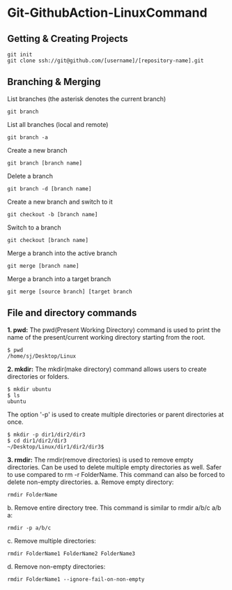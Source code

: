 # Git-GithubAction-LinuxCommand

## Getting & Creating Projects

    git init
    git clone ssh://git@github.com/[username]/[repository-name].git
    
## Branching & Merging
List branches (the asterisk denotes the current branch)
	
	git branch   
List all branches (local and remote)    

    git branch -a
Create a new branch    

	git branch [branch name]
Delete a branch

    git branch -d [branch name]
 Create a new branch and switch to it
 
    git checkout -b [branch name]
Switch to a branch

	git checkout [branch name]
Merge a branch into the active branch

	git merge [branch name]
Merge a branch into a target branch

	git merge [source branch] [target branch
	
## File and directory commands

**1. pwd:** The pwd(Present Working Directory) command is used to print the name of the present/current working directory starting from the root.
	
	$ pwd
	/home/sj/Desktop/Linux

**2. mkdir:** The mkdir(make directory) command allows users to create directories or folders.
	
	$ mkdir ubuntu
	$ ls
	ubuntu
The option '-p' is used to create multiple directories or parent directories at once.

	$ mkdir -p dir1/dir2/dir3
	$ cd dir1/dir2/dir3
	~/Desktop/Linux/dir1/dir2/dir3$

**3. rmdir:** The rmdir(remove directories) is used to remove empty directories. Can be used to delete multiple empty directories as well. Safer to use compared to rm -r FolderName. This command can also be forced to delete non-empty directories.
  a. Remove empty directory:

	rmdir FolderName
  b. Remove entire directory tree. This command is similar to rmdir a/b/c a/b a:
  
	rmdir -p a/b/c
  c. Remove multiple directories:

	rmdir FolderName1 FolderName2 FolderName3

  d. Remove non-empty directories:

	rmdir FolderName1 --ignore-fail-on-non-empty

